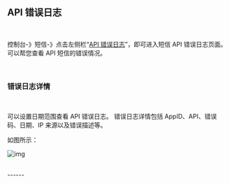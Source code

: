 ## API 错误日志

  <br>

控制台-》短信-》点击左侧栏“[API 错误日志](https://www.mysubmail.com/console/sms/errors)”，即可进入短信 API 错误日志页面。可以帮您查看 API 短信的错误情况。

 <br>

### **错误日志详情**

<br>

可以设置日期范围查看 API 错误日志。
错误日志详情包括 AppID、API、错误码、日期、IP 来源以及错误描述等。

如图所示：

![img](https://libraries.mysubmail.com/public/99040a5a4bb73c0f8ab0495dae84a27f/images/35f6987dfdbe0a2640948b15b6b11c43.png)

<br>
------